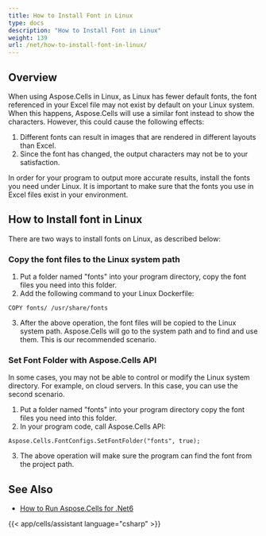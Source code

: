 ```yaml
---
title: How to Install Font in Linux
type: docs
description: "How to Install Font in Linux"
weight: 139
url: /net/how-to-install-font-in-linux/
---
```


## Overview

When using Aspose.Cells in Linux, as Linux has fewer default fonts, the font referenced in your Excel file may not exist by default on your Linux system.
When this happens, Aspose.Cells will use a similar font instead to show the characters. However, this could cause the following effects:

1. Different fonts can result in images that are rendered in different layouts than Excel.
2. Since the font has changed, the output characters may not be to your satisfaction.

In order for your program to output more accurate results, install the fonts you need under Linux. It is important to make sure that the fonts you use in Excel files exist in your environment.

## How to Install font in Linux

There are two ways to install fonts on Linux, as described below:

### Copy the font files to the Linux system path

1. Put a folder named "fonts" into your program directory, copy the font files you need into this folder.
2. Add the following command to your Linux Dockerfile:
```
COPY fonts/ /usr/share/fonts
```
3. After the above operation, the font files will be copied to the Linux system path. Aspose.Cells will go to the system path and to find and use them. This is our recommended scenario.

### Set Font Folder with Aspose.Cells API
In some cases, you may not be able to control or modify the Linux system directory. For example, on cloud servers. In this case, you can use the second scenario.
1. Put a folder named "fonts" into your program directory copy the font files you need into this folder.
2. In your program code, call Aspose.Cells API:
```
Aspose.Cells.FontConfigs.SetFontFolder("fonts", true);
```
3. The above operation will make sure the program can find the font from the project path.

## See Also

- [How to Run Aspose.Cells for .Net6](https://docs.aspose.com/cells/net/how-to-run-aspose-cells-for-net6/)

{{< app/cells/assistant language="csharp" >}}